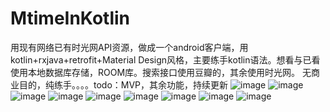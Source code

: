 # MtimeInKotlin
用现有网络已有时光网API资源，做成一个android客户端，用kotlin+rxjava+retrofit+Material Design风格，主要练手kotlin语法。想看与已看使用本地数据库存储，ROOM库。搜索接口使用豆瓣的，其余使用时光网。
无商业目的，纯练手。。。。todo：MVP，其余功能，持续更新
![image](https://github.com/laogaoxiaoxin/MtimeInKotlin/blob/master/1.png)
![image](https://github.com/laogaoxiaoxin/MtimeInKotlin/blob/master/2.png)
![image](https://github.com/laogaoxiaoxin/MtimeInKotlin/blob/master/3.png)
![image](https://github.com/laogaoxiaoxin/MtimeInKotlin/blob/master/4.png)
![image](https://github.com/laogaoxiaoxin/MtimeInKotlin/blob/master/5.png)
![image](https://github.com/laogaoxiaoxin/MtimeInKotlin/blob/master/6.png)
![image](https://github.com/laogaoxiaoxin/MtimeInKotlin/blob/master/7.png)
![image](https://github.com/laogaoxiaoxin/MtimeInKotlin/blob/master/8.png)
![image](https://github.com/laogaoxiaoxin/MtimeInKotlin/blob/master/9.png)

